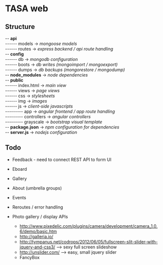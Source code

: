 TASA web  
=======
Structure  
---------
-- **api**  
------ models 			-> *mongoose models*  
------ routes 			-> *express backend / api route handling*  
-- **config**  
------ db 				-> *mongodb configuration*  
------ boots 			-> *db writes (mongoimport / mongoexport)*  
------ dumps 			-> *db backups (mongorestore / mongodump)*  
-- **node_modules** 	-> *node dependencies*  
-- **public**  
------ index.html 		-> *main view*  
------ views			-> *page views*  
------ css 				-> *stylesheets*  
------ img 				-> *images*  
------ js 				-> *client-side javascripts*  
--------- app 			-> *angular frontend / app route handling*  
--------- controllers 	-> *angular controllers*   
--------- grayscale  	-> *bootstrap visual template*  
-- **package.json**		-> *npm configuration for dependencies*  
-- **server.js**		-> *nodejs configuration*  

Todo
-----
* Feedback - need to connect REST API to form UI
* Eboard
* Gallery
* About (umbrella groups)
* Events
* Reroutes / error handling

* Photo gallery / display APIs
  - http://www.pixedelic.com/plugins/camera/development/camera_1.0.6/demo/basic.htm
  - http://galleria.io/
  - http://tympanus.net/codrops/2012/06/05/fullscreen-slit-slider-with-jquery-and-css3/ --> sexy full screen slideshow
  - http://unslider.com/ --> easy, small jquery slider
  - FancyBox

